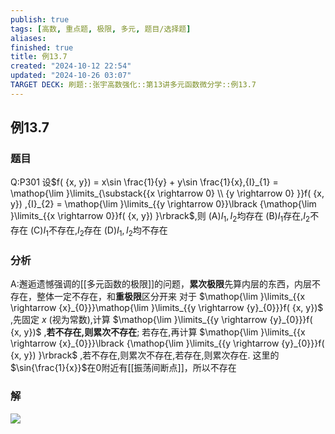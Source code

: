```yaml
---
publish: true
tags: [高数, 重点题, 极限, 多元, 题目/选择题]
aliases: 
finished: true
title: 例13.7
created: "2024-10-12 22:54"
updated: "2024-10-26 03:07"
TARGET DECK: 刷题::张宇高数强化::第13讲多元函数微分学::例13.7
---
```

## 例13.7
### 题目
Q:P301 设$f( {x, y}) = x\sin \frac{1}{y} + y\sin \frac{1}{x},{I}_{1} = \mathop{\lim }\limits_{\substack{{x \rightarrow 0} \\ {y \rightarrow 0} }}f( {x, y}) ,{I}_{2} = \mathop{\lim }\limits_{{y \rightarrow 0}}\lbrack {\mathop{\lim }\limits_{{x \rightarrow 0}}f( {x, y}) }\rbrack$,则
(A)${I}_{1},{I}_{2}$均存在 
(B)${I}_{1}$存在,${I}_{2}$不存在
(C)${I}_{1}$不存在,${I}_{2}$存在 
(D)${I}_{1},{I}_{2}$均不存在
### 分析
A:邂逅遗憾强调的[[多元函数的极限]]的问题，**累次极限**先算内层的东西，内层不存在，整体一定不存在，和**重极限**区分开来
对于 $\mathop{\lim }\limits_{{x \rightarrow {x}_{0}}}\mathop{\lim }\limits_{{y \rightarrow {y}_{0}}}f( {x, y})$ ,先固定 $x$ (视为常数),计算 $\mathop{\lim }\limits_{{y \rightarrow {y}_{0}}}f( {x, y})$ ,**若不存在,则累次不存在**; 若存在,再计算 $\mathop{\lim }\limits_{{x \rightarrow {x}_{0}}}\lbrack {\mathop{\lim }\limits_{{y \rightarrow {y}_{0}}}f( {x, y}) }\rbrack$ ,若不存在,则累次不存在,若存在,则累次存在.
这里的$\sin{\frac{1}{x}}$在0附近有[[振荡间断点]]，所以不存在
### 解
![](https://img.hwenyi.tech/202410261057434.webp)


 
